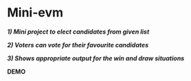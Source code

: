 # Mini-evm
**_1) Mini project to elect candidates from given list_**

**_2) Voters can vote for their favourite candidates_**

**_3) Shows appropriate output for the win and draw situations_**

**DEMO**

